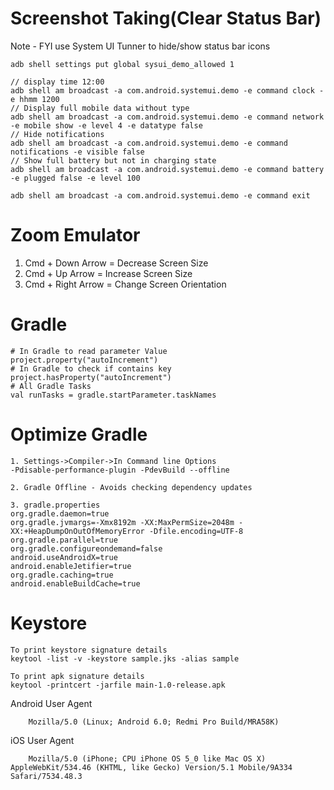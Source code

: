 # Screenshot Taking(Clear Status Bar)
Note - FYI use System UI Tunner to hide/show status bar icons
```
adb shell settings put global sysui_demo_allowed 1

// display time 12:00
adb shell am broadcast -a com.android.systemui.demo -e command clock -e hhmm 1200
// Display full mobile data without type
adb shell am broadcast -a com.android.systemui.demo -e command network -e mobile show -e level 4 -e datatype false
// Hide notifications
adb shell am broadcast -a com.android.systemui.demo -e command notifications -e visible false
// Show full battery but not in charging state
adb shell am broadcast -a com.android.systemui.demo -e command battery -e plugged false -e level 100

adb shell am broadcast -a com.android.systemui.demo -e command exit
```

# Zoom Emulator
1. Cmd + Down Arrow = Decrease Screen Size
2. Cmd + Up Arrow = Increase Screen Size
3. Cmd + Right Arrow = Change Screen Orientation

# Gradle
```
# In Gradle to read parameter Value
project.property("autoIncrement")
# In Gradle to check if contains key
project.hasProperty("autoIncrement")
# All Gradle Tasks 
val runTasks = gradle.startParameter.taskNames
```

# Optimize Gradle
```
1. Settings->Compiler->In Command line Options
-Pdisable-performance-plugin -PdevBuild --offline

2. Gradle Offline - Avoids checking dependency updates

3. gradle.properties
org.gradle.daemon=true
org.gradle.jvmargs=-Xmx8192m -XX:MaxPermSize=2048m -XX:+HeapDumpOnOutOfMemoryError -Dfile.encoding=UTF-8
org.gradle.parallel=true
org.gradle.configureondemand=false
android.useAndroidX=true
android.enableJetifier=true
org.gradle.caching=true
android.enableBuildCache=true
```

# Keystore
```
To print keystore signature details
keytool -list -v -keystore sample.jks -alias sample

To print apk signature details
keytool -printcert -jarfile main-1.0-release.apk
```

    
Android User Agent
```
    Mozilla/5.0 (Linux; Android 6.0; Redmi Pro Build/MRA58K)
```

iOS User Agent
```
    Mozilla/5.0 (iPhone; CPU iPhone OS 5_0 like Mac OS X) AppleWebKit/534.46 (KHTML, like Gecko) Version/5.1 Mobile/9A334 Safari/7534.48.3
```
